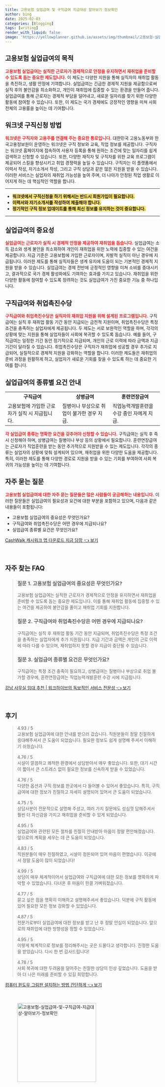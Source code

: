 ```yaml
---
title: 고용보험 실업급여 및 구직급여 지급대상 알아보기 정보확인
author: bing
date: 2025-02-03
categories: [Blogging]
tags: [writing]
render_with_liquid: false
image: 'https://yellowplanner.github.io/assets/img/thumbnail/고용보험-실업급여-및-구직급여-지급대상-알아보기-정보확인.webp'
---
```



<h2 id='고용보험_실업급여의_목적'>고용보험 실업급여의 목적</h2>

<p><b><span style="color: #ee2323;">고용보험 실업급여는 실직한 근로자가 경제적으로 안정을 유지하면서 재취업을 준비할 수 있도록 돕는 중요한 제도입니다.</span></b> 이 제도는 다양한 지원을 통해 실직자의 재취업 활동을 촉진하고, 생활 안정에 기여합니다. 실업급여는 긴급한 경제적 지원을 제공함으로써 실직 후의 불안감을 최소화하고, 개인이 재취업에 집중할 수 있는 환경을 만들어 줍니다. 실업급여를 통해 근로자는 경제적 부담을 덜어내고, 새로운 일자리를 찾기 위한 다양한 활동에 참여할 수 있습니다. 또한, 이 제도는 국가 경제에도 긍정적인 영향을 미쳐 사회 전체의 고용률을 높이는 데 기여합니다.</p>

<h2 id='워크넷_구직신청_방법'>워크넷 구직신청 방법</h2>

<p><b><span style="color: #ee2323;">워크넷은 구직자와 고용주를 연결해 주는 중요한 통로입니다.</span></b> 대한민국 고용노동부와 한국고용정보원이 운영하는 워크넷은 구직 정보와 교육, 직업 정보를 제공합니다. 구직자는 워크넷 홈페이지에 접속하여 사용자 등록을 통해 원하는 조건에 맞는 일자리를 쉽게 검색하고 신청할 수 있습니다. 또한, 다양한 재직자 및 구직자를 위한 교육 프로그램이 제공되어 스킬을 향상시키고 취업 경쟁력을 높일 수 있습니다. 구직자는 이 플랫폼에서 이력서 작성, 자기소개서 작성, 그리고 구직 상담과 같은 많은 지원을 받을 수 있습니다. 이러한 서비스는 실업자의 재취업 가능성을 높여 주며, 더 나아가 안정된 직업 생활로 이어지게 하는 데 핵심적인 역할을 합니다.</p>

<hr />

<ul>
    <li><b><span style="background-color: #ffe066;">워크넷에서 구직신청을 하기 위해서는 반드시 회원가입이 필요합니다.</span></b></li>
    <li><b><span style="background-color: #ffe066;">이력서와 자기소개서를 작성하여 제출해야 합니다.</span></b></li>
    <li><b><span style="background-color: #ffe066;">정기적인 구직 정보 업데이트를 통해 최신 정보를 유지하는 것이 중요합니다.</span></b></li>
</ul>

<hr />

<h2 id='실업급여의_중요성'>실업급여의 중요성</h2>

<p><b><span style="color: #ee2323;">실업급여는 근로자가 실직 시 경제적 안정을 제공하여 재취업을 돕습니다.</span></b> 실업급여는 소득 감소와 생계 불안을 최소화하여 개인이 재취업을 위한 노력에 집중할 수 있는 여건을 제공합니다. 지급 기준은 고용보험에 가입한 근로자이며, 자발적 실직이 아닌 경우에 지급됩니다. 이러한 제도를 통해 실직자들은 생계 유지에 도움이 되는 기본적인 경제적 지원을 받을 수 있습니다. 실업급여는 경제 전반에 긍정적인 영향을 미쳐 소비를 증대시키고, 결과적으로 국가 경제 활성화에도 기여하는 효과를 가지고 있습니다. 재취업을 위한 다양한 활동에 참여할 수 있도록 장려하는 것도 실업급여가 가진 중요한 기능 중 하나입니다.</p>

<h2 id='구직급여와_취업촉진수당'>구직급여와 취업촉진수당</h2>

<p><b><span style="color: #ee2323;">구직급여와 취업촉진수당은 실직자의 재취업 지원을 위해 설계된 프로그램입니다.</span></b> 구직급여는 실직 후 재취업 활동 기간 동안 지급되는 금전적 지원이며, 취업촉진수당은 특정 조건을 충족하는 실업자에게 제공됩니다. 두 제도는 서로 보완적인 역할을 하며, 각각의 상황에 맞는 지원을 통해 실업자들이 사회에 복귀할 수 있도록 돕습니다. 예를 들어, 구직급여는 일정한 기간 동안 정기적으로 지급되며, 개인의 근로 이력에 따라 금액과 지급 기간이 달라질 수 있습니다. 취업촉진수당은 구직자가 재취업에 성공할 경우 추가로 지급되어, 실질적으로 경제적 지원을 강화하는 역할을 합니다. 이러한 제도들은 재취업의 준비 과정을 원활하게 하고, 실업자가 새로운 기회를 찾을 수 있도록 하는 데 중요한 기여를 합니다.</p>

<h2 id='실업급여의_종류별_요건_안내'>실업급여의 종류별 요건 안내</h2>

<table>
    <tr>
        <td style="text-align: center; height: 17px;"><b>구직급여</b></td>
        <td style="text-align: center; height: 17px;"><b>상병급여</b></td>
        <td style="text-align: center; height: 17px;"><b>훈련연장급여</b></td>
    </tr>
    <tr>
        <td>고용보험에 가입한 근로자가 실직 시 지급됩니다.</td>
        <td>질병이나 부상으로 취업이 불가한 경우 지급.</td>
        <td>직업능력개발훈련을 수강 중인 자에게 지급.</td>
    </tr>
</table>

<p><b><span style="color: #ee2323;">각 실업급여 종류는 명확한 요건을 갖추어야 신청할 수 있습니다.</span></b> 구직급여는 실직 후 즉시 신청해야 하며, 상병급여는 질병이나 부상 등의 상황에서 필요합니다. 훈련연장급여는 근로자가 직업훈련을 받는 동안 추가적으로 지원받을 수 있는 제도입니다. 각각의 종류는 실업자의 상황에 맞춰 설계되어 있으며, 재취업을 위한 다양한 도움을 제공합니다. 특히, 이러한 제도를 통해 다양한 경로로 지원을 받을 수 있는 기회를 부여하여 사회 복귀의 가능성을 높이는 데 기여합니다.</p>

<h2 id='자주_묻는_질문'>자주 묻는 질문</h2>

<p><b><span style="color: #ee2323;">고용보험 실업급여에 대한 자주 묻는 질문들은 많은 사람들이 궁금해하는 내용입니다.</span></b> 이러한 질문들은 실업급여의 필요성과 요건에 대한 부분을 포함하고 있으며, 다음과 같은 내용들이 포함됩니다:</p>

<ul>
    <li>고용보험 실업급여의 중요성은 무엇인가요?</li>
    <li>구직급여와 취업촉진수당은 어떤 경우에 지급되나요?</li>
    <li>실업급여 종류별 요건은 무엇인가요?</li>
</ul>


<p><a class="click-button" title="CashWalk 캐시워크 앱 다운로드 지금 당장" href="https://yellowplanner.github.io/posts/CashWalk-%EC%BA%90%EC%8B%9C%EC%9B%8C%ED%81%AC-%EC%95%B1-%EB%8B%A4%EC%9A%B4%EB%A1%9C%EB%93%9C-%EC%A7%80%EA%B8%88-%EB%8B%B9%EC%9E%A5/" rel="dofollow">CashWalk 캐시워크 앱 다운로드 지금 당장 👈 보기</a></p><br>
<h2 id='자주_찾는_FAQ'>자주 찾는 FAQ</h2>
<div itemscope="" itemtype="https://schema.org/FAQPage"> 
<blockquote> 
<div itemscope="" itemprop="mainEntity" itemtype="https://schema.org/Question"> 
<h3 itemprop="name">질문 1. 고용보험 실업급여의 중요성은 무엇인가요?</h3> 
<div itemscope="" itemprop="acceptedAnswer" itemtype="https://schema.org/Answer"> 
<span itemprop="text"> 
<p>고용보험 실업급여는 실직한 근로자가 경제적으로 안정을 유지하면서 재취업을 준비할 수 있도록 돕는 중요한 제도입니다. 이를 통해 재취업 활동에 집중할 수 있는 여건을 제공하여 불안감을 줄이고 재취업 기회를 지원합니다.</p> 
</span> 
</div> 
</div> 

<div itemscope="" itemprop="mainEntity" itemtype="https://schema.org/Question"> 
<h3 itemprop="name">질문 2. 구직급여와 취업촉진수당은 어떤 경우에 지급되나요?</h3> 
<div itemscope="" itemprop="acceptedAnswer" itemtype="https://schema.org/Answer"> 
<span itemprop="text"> 
<p>구직급여는 실직 후 재취업 활동 기간 동안 지급되며, 취업촉진수당은 특정 조건을 충족하는 실업자에게 추가 지원됩니다. 지급 기간과 금액은 개인의 근로 이력에 따라 다를 수 있으며, 재취업하지 못할 경우 지급이 중단될 수 있습니다.</p> 
</span> 
</div> 
</div> 

<div itemscope="" itemprop="mainEntity" itemtype="https://schema.org/Question"> 
<h3 itemprop="name">질문 3. 실업급여 종류별 요건은 무엇인가요?</h3> 
<div itemscope="" itemprop="acceptedAnswer" itemtype="https://schema.org/Answer"> 
<span itemprop="text"> 
<p>구직급여는 특정 조건 충족이 필요하고, 상병급여는 질병이나 부상으로 취업 불가할 경우에, 훈련연장급여는 직업능력개발훈련 수강 시에 지급됩니다.</p> 
</span> 
</div> 
</div> 

</blockquote> 
</div>
<p><a class="click-button" title="강남 사무실 임대 추천 | 워크하이브의 독보적인 서비스 전문성" href="https://yellowplanner.github.io/posts/%EA%B0%95%EB%82%A8-%EC%82%AC%EB%AC%B4%EC%8B%A4-%EC%9E%84%EB%8C%80-%EC%B6%94%EC%B2%9C-%EC%9B%8C%ED%81%AC%ED%95%98%EC%9D%B4%EB%B8%8C%EC%9D%98-%EB%8F%85%EB%B3%B4%EC%A0%81%EC%9D%B8-%EC%84%9C%EB%B9%84%EC%8A%A4-%EC%A0%84%EB%AC%B8%EC%84%B1/" rel="dofollow">강남 사무실 임대 추천 | 워크하이브의 독보적인 서비스 전문성 👈 보기</a></p><br>
<h2 id='후기'>후기</h2>
<div itemscope itemtype="https://schema.org/Product">
  <blockquote>
  <div itemprop="review" itemscope itemtype="https://schema.org/Review">
      <div itemprop="reviewRating" itemscope itemtype="https://schema.org/Rating"> <span itemprop="ratingValue">4.93</span> / <span itemprop="bestRating">5</span> </div>
      <span itemprop="reviewBody">고용보험 실업급여에 대한 안내를 받으러 갔습니다. 직원분들이 정말 친절하게 응대해주셔서 큰 도움이 되었습니다. 필요한 정보도 쉽게 설명해 주셔서 이해하기 쉬웠습니다.</span>
  </div>
  <br>
  <div itemprop="review" itemscope itemtype="https://schema.org/Review">
      <div itemprop="reviewRating" itemscope itemtype="https://schema.org/Rating"> <span itemprop="ratingValue">4.76</span> / <span itemprop="bestRating">5</span> </div>
      <span itemprop="reviewBody">시설이 깔끔하고 쾌적한 환경에서 상담받아서 매우 좋았습니다. 또한, 대기 시간이 짧아서 큰 스트레스 없이 필요한 정보를 신속하게 받을 수 있었습니다.</span>
  </div>
  <br>
  <div itemprop="review" itemscope itemtype="https://schema.org/Review">
      <div itemprop="reviewRating" itemscope itemtype="https://schema.org/Rating"> <span itemprop="ratingValue">4.76</span> / <span itemprop="bestRating">5</span> </div>
      <span itemprop="reviewBody">다양한 옵션과 구직 정보를 한곳에서 다 들어볼 수 있어서 좋았습니다. 특히, 구직급여에 대한 정보가 친절하고 자세히 설명되어 있어서 큰 도움이 되었습니다.</span>
  </div>
  <br>
  <div itemprop="review" itemscope itemtype="https://schema.org/Review">
      <div itemprop="reviewRating" itemscope itemtype="https://schema.org/Rating"> <span itemprop="ratingValue">4.75</span> / <span itemprop="bestRating">5</span> </div>
      <span itemprop="reviewBody">상담사분이 전문적으로 설명해 주셨고, 여러 가지 질문에도 성심껏 답해주셔서 훨씬 더 자신감을 가지고 재취업을 준비할 수 있게 되었습니다.</span>
  </div>
  <br>
  <div itemprop="review" itemscope itemtype="https://schema.org/Review">
      <div itemprop="reviewRating" itemscope itemtype="https://schema.org/Rating"> <span itemprop="ratingValue">4.95</span> / <span itemprop="bestRating">5</span> </div>
      <span itemprop="reviewBody">실업급여와 관련된 모든 절차를 친절히 안내받아 마음이 정말 편안해졌습니다. 앞으로의 계획을 세우는 데 큰 도움이 되었습니다.</span>
  </div>
  <br>
  <div itemprop="review" itemscope itemtype="https://schema.org/Review">
      <div itemprop="reviewRating" itemscope itemtype="https://schema.org/Rating"> <span itemprop="ratingValue">4.83</span> / <span itemprop="bestRating">5</span> </div>
      <span itemprop="reviewBody">직원분들이 매우 친절하였고, 시설이 정돈되어 있어 마음이 편했습니다. 이곳에서 정말 도움이 많이 되었습니다!</span>
  </div>
  <br>
  <div itemprop="review" itemscope itemtype="https://schema.org/Review">
      <div itemprop="reviewRating" itemscope itemtype="https://schema.org/Rating"> <span itemprop="ratingValue">4.99</span> / <span itemprop="bestRating">5</span> </div>
      <span itemprop="reviewBody">상담이 매우 체계적이어서 실업급여와 구직급여에 대한 모든 정보를 명확하게 파악할 수 있었습니다. 다녀온 후 마음이 한결 가벼워졌습니다.</span>
  </div>
  <br>
  <div itemprop="review" itemscope itemtype="https://schema.org/Review">
      <div itemprop="reviewRating" itemscope itemtype="https://schema.org/Rating"> <span itemprop="ratingValue">4.77</span> / <span itemprop="bestRating">5</span> </div>
      <span itemprop="reviewBody">묻고 싶은 점을 명확히 이해하고 설명해주셔서 좋았습니다. 덕분에 구직 활동에 있어 필요한 모든 정보 강화할 수 있었습니다.</span>
  </div>
  <br>
  <div itemprop="review" itemscope itemtype="https://schema.org/Review">
      <div itemprop="reviewRating" itemscope itemtype="https://schema.org/Rating"> <span itemprop="ratingValue">4.87</span> / <span itemprop="bestRating">5</span> </div>
      <span itemprop="reviewBody">전문가로부터 실업급여에 대한 정보를 받고 난 후 정말 안심이 되었습니다. 앞으로의 재취업에 대한 방향성을 정할 수 있었습니다.</span>
  </div>
  <br>
  <div itemprop="review" itemscope itemtype="https://schema.org/Review">
      <div itemprop="reviewRating" itemscope itemtype="https://schema.org/Rating"> <span itemprop="ratingValue">4.95</span> / <span itemprop="bestRating">5</span> </div>
      <span itemprop="reviewBody">이렇게 체계적으로 정보를 정리해주시는 곳은 드물다고 생각합니다. 진정한 도움을 받았습니다. 다시 한 번 감사드립니다!</span>
  </div>
  <br>
  <div itemprop="review" itemscope itemtype="https://schema.org/Review">
      <div itemprop="reviewRating" itemscope itemtype="https://schema.org/Rating"> <span itemprop="ratingValue">4.78</span> / <span itemprop="bestRating">5</span> </div>
      <span itemprop="reviewBody">사회 복귀에 대한 두려움을 덜어주는 친절한 상담이 인상 깊었습니다. 도움을 받아 더 나은 미래를 준비할 수 있길 희망합니다.</span>
  </div>
  </blockquote>
</div>
<p><a class="click-button" title="컴퓨터 윈도우 그림판 설치하는 방법 간단하게" href="https://yellowplanner.github.io/posts/%EC%BB%B4%ED%93%A8%ED%84%B0-%EC%9C%88%EB%8F%84%EC%9A%B0-%EA%B7%B8%EB%A6%BC%ED%8C%90-%EC%84%A4%EC%B9%98%ED%95%98%EB%8A%94-%EB%B0%A9%EB%B2%95-%EA%B0%84%EB%8B%A8%ED%95%98%EA%B2%8C/" rel="dofollow">컴퓨터 윈도우 그림판 설치하는 방법 간단하게 👈 보기</a></p><br>
<figure class="image"><img src="https://yellowplanner.github.io/assets/img/thumbnail/고용보험-실업급여-및-구직급여-지급대상-알아보기-정보확인.webp" alt="고용보험-실업급여-및-구직급여-지급대상-알아보기-정보확인" width="256" height="256"></figure>